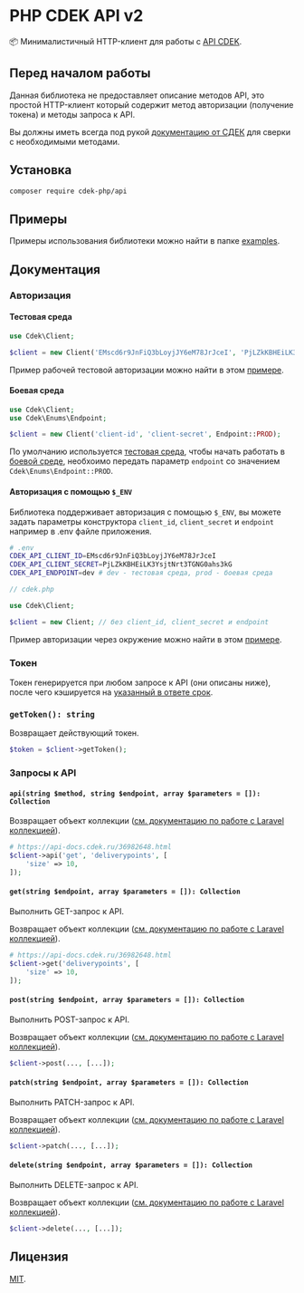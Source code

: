 # PHP CDEK API v2

📦 Минималистичный HTTP-клиент для работы с [API CDEK](https://api-docs.cdek.ru).

## Перед началом работы

Данная библиотека не предоставляет описание методов API, это простой HTTP-клиент который содержит метод авторизации (получение токена) и методы запроса к API.

Вы должны иметь всегда под рукой [документацию от СДЕК](https://api-docs.cdek.ru) для сверки с необходимыми методами.

## Установка


```bash
composer require cdek-php/api
```

## Примеры

Примеры использования библиотеки можно найти в папке [examples](examples).

## Документация

### Авторизация

#### Тестовая среда

```php
use Cdek\Client;

$client = new Client('EMscd6r9JnFiQ3bLoyjJY6eM78JrJceI', 'PjLZkKBHEiLK3YsjtNrt3TGNG0ahs3kG');
```

Пример рабочей тестовой авторизации можно найти в этом [примере](examples/auth.php).

#### Боевая среда

```php
use Cdek\Client;
use Cdek\Enums\Endpoint;

$client = new Client('client-id', 'client-secret', Endpoint::PROD);
```

По умолчанию используется [тестовая среда](https://api-docs.cdek.ru/29923918.html), чтобы начать работать в [боевой среде](https://api-docs.cdek.ru/29923918.html), необхоимо передать параметр `endpoint` со значением `Cdek\Enums\Endpoint::PROD`.

#### Авторизация с помощью `$_ENV`

Библиотека поддерживает авторизация с помощью `$_ENV`, вы можете задать параметры конструктора `client_id`, `client_secret` и `endpoint` например в .env файле приложения.

```bash
# .env
CDEK_API_CLIENT_ID=EMscd6r9JnFiQ3bLoyjJY6eM78JrJceI
CDEK_API_CLIENT_SECRET=PjLZkKBHEiLK3YsjtNrt3TGNG0ahs3kG
CDEK_API_ENDPOINT=dev # dev - тестовая среда, prod - боевая среда
```

```php
// cdek.php

use Cdek\Client;

$client = new Client; // без client_id, client_secret и endpoint
```

Пример авторизации через окружение можно найти в этом [примере](examples/auth-env.php).

### Токен

Токен генерируется при любом запросе к API (они описаны ниже), после чего кэшируется на [указанный в ответе срок](https://api-docs.cdek.ru/29923918.html).

### `getToken(): string`

Возвращает действующий токен.

```php
$token = $client->getToken();
```

### Запросы к API

#### `api(string $method, string $endpoint, array $parameters = []): Collection`

Возвращает объект коллекции ([см. документацию по работе с Laravel коллекцией](https://laravel.com/docs/10.x/collections)).

```php
# https://api-docs.cdek.ru/36982648.html
$client->api('get', 'deliverypoints', [
    'size' => 10,
]);
```

#### `get(string $endpoint, array $parameters = []): Collection`

Выполнить GET-запрос к API.

Возвращает объект коллекции ([см. документацию по работе с Laravel коллекцией](https://laravel.com/docs/10.x/collections)).

```php
# https://api-docs.cdek.ru/36982648.html
$client->get('deliverypoints', [
    'size' => 10,
]);
```

#### `post(string $endpoint, array $parameters = []): Collection`

Выполнить POST-запрос к API.

Возвращает объект коллекции ([см. документацию по работе с Laravel коллекцией](https://laravel.com/docs/10.x/collections)).

```php
$client->post(..., [...]);
```

#### `patch(string $endpoint, array $parameters = []): Collection`

Выполнить PATCH-запрос к API.

Возвращает объект коллекции ([см. документацию по работе с Laravel коллекцией](https://laravel.com/docs/10.x/collections)).

```php
$client->patch(..., [...]);
```

#### `delete(string $endpoint, array $parameters = []): Collection`

Выполнить DELETE-запрос к API.

Возвращает объект коллекции ([см. документацию по работе с Laravel коллекцией](https://laravel.com/docs/10.x/collections)).

```php
$client->delete(..., [...]);
```

## Лицензия

[MIT](https://opensource.org/licenses/MIT).
